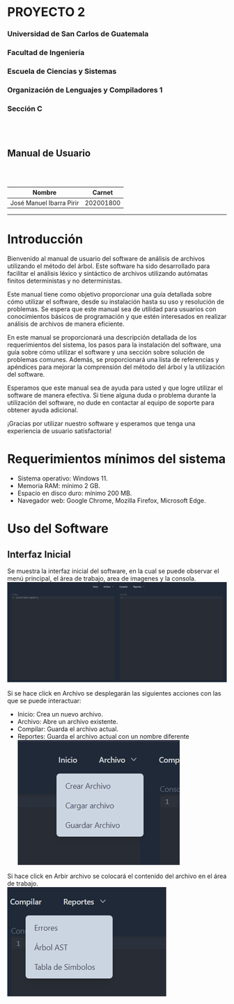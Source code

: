 # **PROYECTO 2**

### Universidad de San Carlos de Guatemala

### Facultad de Ingeniería

### Escuela de Ciencias y Sistemas

### Organización de Lenguajes y Compiladores 1

### Sección C

<br></br>

## **Manual de Usuario**

<br></br>

| Nombre                   | Carnet    |
| ------------------------ | --------- |
| José Manuel Ibarra Pirir | 202001800 |

---
# Introducción 
Bienvenido al manual de usuario del software de análisis de archivos utilizando el método del árbol. Este software ha sido desarrollado para facilitar el análisis léxico y sintáctico de archivos utilizando autómatas finitos deterministas y no deterministas.

Este manual tiene como objetivo proporcionar una guía detallada sobre cómo utilizar el software, desde su instalación hasta su uso y resolución de problemas. Se espera que este manual sea de utilidad para usuarios con conocimientos básicos de programación y que estén interesados en realizar análisis de archivos de manera eficiente.

En este manual se proporcionará una descripción detallada de los requerimientos del sistema, los pasos para la instalación del software, una guía sobre cómo utilizar el software y una sección sobre solución de problemas comunes. Además, se proporcionará una lista de referencias y apéndices para mejorar la comprensión del método del árbol y la utilización del software.

Esperamos que este manual sea de ayuda para usted y que logre utilizar el software de manera efectiva. Si tiene alguna duda o problema durante la utilización del software, no dude en contactar al equipo de soporte para obtener ayuda adicional.

¡Gracias por utilizar nuestro software y esperamos que tenga una experiencia de usuario satisfactoria!
# Requerimientos mínimos del sistema
- Sistema operativo: Windows 11.
- Memoria RAM: mínimo 2 GB.
- Espacio en disco duro: mínimo 200 MB.
- Navegador web: Google Chrome, Mozilla Firefox, Microsoft Edge.
# Uso del Software
## Interfaz Inicial
Se muestra la interfaz inicial del software, en la cual se puede observar el menú principal, el área de trabajo, area de imagenes y la consola. <br>
![Interfaz](./img/interfaz.png)<br>

Si se hace click en Archivo se desplegarán las siguientes acciones con las que se puede interactuar:
- Inicio: Crea un nuevo archivo.
- Archivo: Abre un archivo existente.
- Compilar: Guarda el archivo actual.
- Reportes: Guarda el archivo actual con un nombre diferente <br>
![Archivo](./img/archivo.png)<br>

Si hace click en Arbir archivo se colocará el contenido del archivo en el área de trabajo. <br>
![Abrir](./img/reporte.png)<br>
